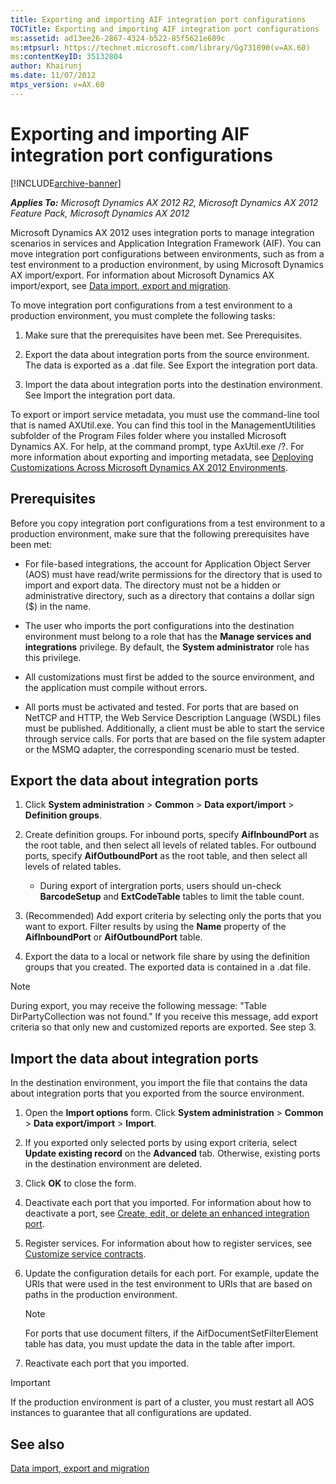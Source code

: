 ```yaml
---
title: Exporting and importing AIF integration port configurations
TOCTitle: Exporting and importing AIF integration port configurations
ms:assetid: ad13ee26-2867-4324-b522-85f5621e609c
ms:mtpsurl: https://technet.microsoft.com/library/Gg731890(v=AX.60)
ms:contentKeyID: 35132804
author: Khairunj
ms.date: 11/07/2012
mtps_version: v=AX.60
---
```


# Exporting and importing AIF integration port configurations 


[!INCLUDE[archive-banner](includes/archive-banner.md)]


_**Applies To:** Microsoft Dynamics AX 2012 R2, Microsoft Dynamics AX 2012 Feature Pack, Microsoft Dynamics AX 2012_

Microsoft Dynamics AX 2012 uses integration ports to manage integration scenarios in services and Application Integration Framework (AIF). You can move integration port configurations between environments, such as from a test environment to a production environment, by using Microsoft Dynamics AX import/export. For information about Microsoft Dynamics AX import/export, see [Data import, export and migration](data-import-export-and-migration.md).

To move integration port configurations from a test environment to a production environment, you must complete the following tasks:

1.  Make sure that the prerequisites have been met. See Prerequisites.

2.  Export the data about integration ports from the source environment. The data is exported as a .dat file. See Export the integration port data.

3.  Import the data about integration ports into the destination environment. See Import the integration port data.

To export or import service metadata, you must use the command-line tool that is named AXUtil.exe. You can find this tool in the ManagementUtilities subfolder of the Program Files folder where you installed Microsoft Dynamics AX. For help, at the command prompt, type AxUtil.exe /?. For more information about exporting and importing metadata, see [Deploying Customizations Across Microsoft Dynamics AX 2012 Environments](https://go.microsoft.com/fwlink/?linkid=221067).

## Prerequisites

Before you copy integration port configurations from a test environment to a production environment, make sure that the following prerequisites have been met:

  - For file-based integrations, the account for Application Object Server (AOS) must have read/write permissions for the directory that is used to import and export data. The directory must not be a hidden or administrative directory, such as a directory that contains a dollar sign ($) in the name.

  - The user who imports the port configurations into the destination environment must belong to a role that has the **Manage services and integrations** privilege. By default, the **System administrator** role has this privilege.

  - All customizations must first be added to the source environment, and the application must compile without errors.

  - All ports must be activated and tested. For ports that are based on NetTCP and HTTP, the Web Service Description Language (WSDL) files must be published. Additionally, a client must be able to start the service through service calls. For ports that are based on the file system adapter or the MSMQ adapter, the corresponding scenario must be tested.

## Export the data about integration ports

1.  Click **System administration** \> **Common** \> **Data export/import** \> **Definition groups**.

2.  Create definition groups. For inbound ports, specify **AifInboundPort** as the root table, and then select all levels of related tables. For outbound ports, specify **AifOutboundPort** as the root table, and then select all levels of related tables.
    
      - During export of intergration ports, users should un-check **BarcodeSetup** and **ExtCodeTable** tables to limit the table count.

3.  (Recommended) Add export criteria by selecting only the ports that you want to export. Filter results by using the **Name** property of the **AifInboundPort** or **AifOutboundPort** table.

4.  Export the data to a local or network file share by using the definition groups that you created. The exported data is contained in a .dat file.


> [!NOTE]
> <P>During export, you may receive the following message: "Table DirPartyCollection was not found." If you receive this message, add export criteria so that only new and customized reports are exported. See step 3.</P>



## Import the data about integration ports

In the destination environment, you import the file that contains the data about integration ports that you exported from the source environment.

1.  Open the **Import options** form. Click **System administration** \> **Common** \> **Data export/import** \> **Import**.

2.  If you exported only selected ports by using export criteria, select **Update existing record** on the **Advanced** tab. Otherwise, existing ports in the destination environment are deleted.

3.  Click **OK** to close the form.

4.  Deactivate each port that you imported. For information about how to deactivate a port, see [Create, edit, or delete an enhanced integration port](create-edit-or-delete-an-enhanced-integration-port.md).

5.  Register services. For information about how to register services, see [Customize service contracts](customize-service-contracts.md).

6.  Update the configuration details for each port. For example, update the URIs that were used in the test environment to URIs that are based on paths in the production environment.
    

    > [!NOTE]
    > <P>For ports that use document filters, if the AifDocumentSetFilterElement table has data, you must update the data in the table after import.</P>



7.  Reactivate each port that you imported.


> [!IMPORTANT]
> <P>If the production environment is part of a cluster, you must restart all AOS instances to guarantee that all configurations are updated.</P>



## See also

[Data import, export and migration](data-import-export-and-migration.md)

